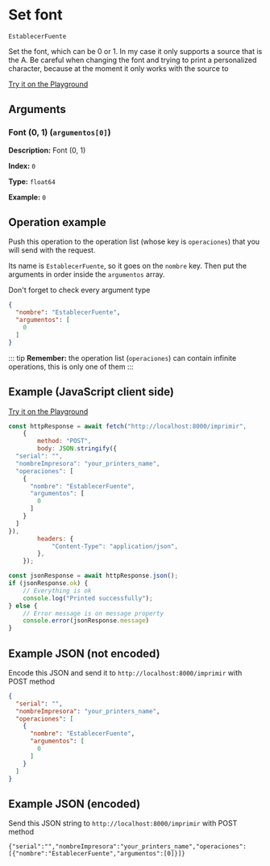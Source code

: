 # Set font

`EstablecerFuente`

Set the font, which can be 0 or 1. In my case it only supports a source that is the A. Be careful when changing the font and trying to print a personalized character, because at the moment it only works with the source to


[Try it on the Playground](../playground.md?operacion=EstablecerFuente)

## Arguments
### Font (0, 1) (`argumentos[0]`)



**Description:** Font (0, 1)

**Index:** `0`

**Type:** `float64`

**Example:** `0`

## Operation example


Push this operation to the operation list (whose key is `operaciones`) that you will send with the request.

Its name is `EstablecerFuente`, so it goes on the `nombre` key. Then put the arguments in order
inside the `argumentos` array.

Don't forget to check every argument type



```json
{
  "nombre": "EstablecerFuente",
  "argumentos": [
    0
  ]
}
```

::: tip
**Remember:** the operation list (`operaciones`) can contain infinite operations, this is only one of them
:::

## Example (JavaScript client side)

[Try it on the Playground](../playground.md?operacion=EstablecerFuente)
```js
const httpResponse = await fetch("http://localhost:8000/imprimir",
    {
        method: "POST",
        body: JSON.stringify({
  "serial": "",
  "nombreImpresora": "your_printers_name",
  "operaciones": [
    {
      "nombre": "EstablecerFuente",
      "argumentos": [
        0
      ]
    }
  ]
}),
        headers: {
            "Content-Type": "application/json",
        },
    });

const jsonResponse = await httpResponse.json();
if (jsonResponse.ok) {
    // Everything is ok
    console.log("Printed successfully");
} else {
    // Error message is on message property
    console.error(jsonResponse.message)
}
```

## Example JSON (not encoded)

Encode this JSON and send it to `http://localhost:8000/imprimir` with POST method

```json
{
  "serial": "",
  "nombreImpresora": "your_printers_name",
  "operaciones": [
    {
      "nombre": "EstablecerFuente",
      "argumentos": [
        0
      ]
    }
  ]
}
```

## Example JSON (encoded)

Send this JSON string to `http://localhost:8000/imprimir` with POST method

```
{"serial":"","nombreImpresora":"your_printers_name","operaciones":[{"nombre":"EstablecerFuente","argumentos":[0]}]}
```
